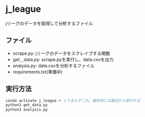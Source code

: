 # j_league
jリーグのデータを取得して分析するファイル

## ファイル
- scrape.py: jリーグのデータをスクレイプする関数
- get＿data.py: scrape.pyを実行し、data.csvを出力
- analysis.py: data.csvを分析するファイル
- requirements.txt(準備中)

## 実行方法
```zsh
conda activate j_league # とりあえずこれ。最終的には最初から実行する
python3 get_data.py
python3 analysis.py
```